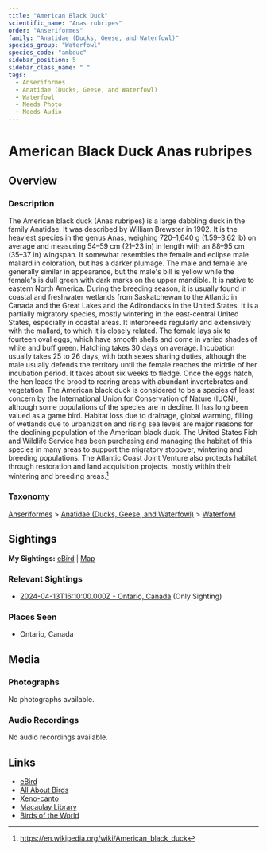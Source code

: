 ```yaml
---
title: "American Black Duck"
scientific_name: "Anas rubripes"
order: "Anseriformes"
family: "Anatidae (Ducks, Geese, and Waterfowl)"
species_group: "Waterfowl"
species_code: "ambduc"
sidebar_position: 5
sidebar_class_name: " "
tags: 
  - Anseriformes
  - Anatidae (Ducks, Geese, and Waterfowl)
  - Waterfowl
  - Needs Photo
  - Needs Audio
---
```


# American Black Duck <span className='sci_name'>Anas rubripes</span>

## Overview

### Description
The American black duck (Anas rubripes) is a large dabbling duck in the family Anatidae. It was described by William Brewster in 1902. It is the heaviest species in the genus Anas, weighing 720–1,640 g (1.59–3.62 lb) on average and measuring 54–59 cm (21–23 in) in length with an 88–95 cm (35–37 in) wingspan. It somewhat resembles the female and eclipse male mallard in coloration, but has a darker plumage. The male and female are generally similar in appearance, but the male's bill is yellow while the female's is dull green with dark marks on the upper mandible. It is native to eastern North America. During the breeding season, it is usually found in coastal and freshwater wetlands from Saskatchewan to the Atlantic in Canada and the Great Lakes and the Adirondacks in the United States. It is a partially migratory species, mostly wintering in the east-central United States, especially in coastal areas.
It interbreeds regularly and extensively with the mallard, to which it is closely related. The female lays six to fourteen oval eggs, which have smooth shells and come in varied shades of white and buff green. Hatching takes 30 days on average. Incubation usually takes 25 to 26 days, with both sexes sharing duties, although the male usually defends the territory until the female reaches the middle of her incubation period. It takes about six weeks to fledge. Once the eggs hatch, the hen leads the brood to rearing areas with abundant invertebrates and vegetation.
The American black duck is considered to be a species of least concern by the International Union for Conservation of Nature (IUCN), although some populations of the species are in decline. It has long been valued as a game bird. Habitat loss due to drainage, global warming, filling of wetlands due to urbanization and rising sea levels are major reasons for the declining population of the American black duck. The United States Fish and Wildlife Service has been purchasing and managing the habitat of this species in many areas to support the migratory stopover, wintering and breeding populations. The Atlantic Coast Joint Venture also protects habitat through restoration and land acquisition projects, mostly within their wintering and breeding areas.[^1]

[^1]: https://en.wikipedia.org/wiki/American_black_duck

### Taxonomy
[Anseriformes](/tags/anseriformes) > [Anatidae (Ducks, Geese, and Waterfowl)](/tags/anatidae-ducks-geese-and-waterfowl) > [Waterfowl](/tags/waterfowl)


## Sightings

**My Sightings:** [eBird](https://ebird.org/lifelist?r=world&time=life&spp=ambduc) | [Map](/map?species_code=ambduc)

### Relevant Sightings

* [2024-04-13T16:10:00.000Z - Ontario, Canada](https://ebird.org/checklist/S168448531) (Only Sighting)

### Places Seen

* Ontario, Canada



## Media
### Photographs
No photographs available.

### Audio Recordings
No audio recordings available.

## Links
* [eBird](https://ebird.org/species/ambduc) 
* [All About Birds](https://www.allaboutbirds.org/guide/ambduc) 
* [Xeno-canto](https://www.xeno-canto.org/species/anas-rubripes) 
* [Macaulay Library](https://search.macaulaylibrary.org/catalog?taxonCode=ambduc&sort=rating_rank_desc)
* [Birds of the World](https://birdsoftheworld.org/bow/species/ambduc)
